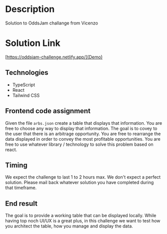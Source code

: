 # Description
Solution to OddsJam challange from Vicenzo

# Solution Link
[https://oddsjam-challenge.netlify.app/](Demo)

## Technologies
- TypeScript
- React
- Tailwind CSS

## Frontend code assignment  
Given the file `arbs.json` create a table that displays that information. You are free to choose any way to display that information. The goal is to covey to the user that there is an arbitrage opportunity. You are free to rearrange the data displayed in order to convey the most profitable opportunities. You are free to use whatever library / technology to solve this problem based on react.  

## Timing  
We expect the challenge to last 1 to 2 hours max. We don't expect a perfect solution. Please mail back whatever solution you have completed during that timeframe.  

## End result  
The goal is to provide a working table that can be displayed locally. While having top noch UI/UX is a great plus, in this challenge we want to test how you architect the table, how you manage and display the data.
